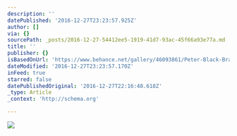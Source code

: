 ```yaml
---
description: ''
datePublished: '2016-12-27T23:23:57.925Z'
author: []
via: {}
sourcePath: _posts/2016-12-27-54412ee5-1919-41d7-93ac-45f66a93e77a.md
title: ''
publisher: {}
isBasedOnUrl: 'https://www.behance.net/gallery/46093861/Peter-Black-Branding'
dateModified: '2016-12-27T23:23:57.170Z'
inFeed: true
starred: false
datePublishedOriginal: '2016-12-27T22:16:48.618Z'
_type: Article
_context: 'http://schema.org'

---
```

![](https://the-grid-user-content.s3-us-west-2.amazonaws.com/cbecb8a3-1d4d-4a1b-9222-c6b3830bd071.jpg)